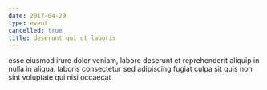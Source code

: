 ```yaml
---
date: 2017-04-29
type: event
cancelled: true
title: deserunt qui ut laboris
---
```

esse eiusmod irure dolor veniam, labore deserunt et reprehenderit aliquip in nulla in aliqua. laboris consectetur sed adipiscing fugiat culpa sit quis non sint voluptate qui nisi occaecat